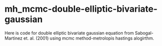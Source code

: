 # mh_mcmc-double-elliptic-bivariate-gaussian
Here is code for double elliptic bivariate gaussian equation from Sabogal-Martinez et. al. (2001) using mcmc method-metrolopis hastings alogirthm. 
